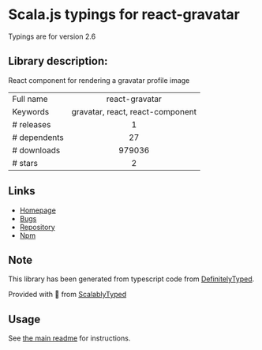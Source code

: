 
# Scala.js typings for react-gravatar

Typings are for version 2.6

## Library description:
React component for rendering a gravatar profile image

|                    |                 |
| ------------------ | :-------------: |
| Full name          | react-gravatar |
| Keywords           | gravatar, react, react-component |
| # releases         | 1 |
| # dependents       | 27 |
| # downloads        | 979036 |
| # stars            | 2 |

## Links
- [Homepage](https://github.com/KyleAMathews/react-gravatar)
- [Bugs](https://github.com/KyleAMathews/react-gravatar/issues)
- [Repository](https://github.com/KyleAMathews/react-gravatar)
- [Npm](https://www.npmjs.com/package/react-gravatar)
    


## Note
This library has been generated from typescript code from [DefinitelyTyped](https://definitelytyped.org).

Provided with :purple_heart: from [ScalablyTyped](https://github.com/oyvindberg/ScalablyTyped)

## Usage
See [the main readme](../../readme.md) for instructions.


